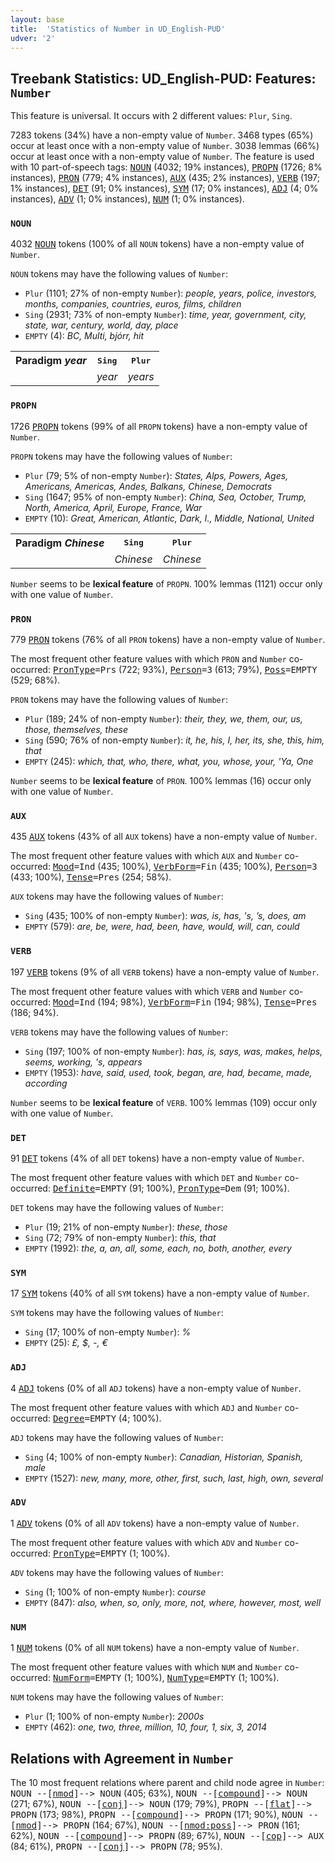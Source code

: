 ```yaml
---
layout: base
title:  'Statistics of Number in UD_English-PUD'
udver: '2'
---
```


## Treebank Statistics: UD_English-PUD: Features: `Number`

This feature is universal.
It occurs with 2 different values: `Plur`, `Sing`.

7283 tokens (34%) have a non-empty value of `Number`.
3468 types (65%) occur at least once with a non-empty value of `Number`.
3038 lemmas (66%) occur at least once with a non-empty value of `Number`.
The feature is used with 10 part-of-speech tags: <tt><a href="en_pud-pos-NOUN.html">NOUN</a></tt> (4032; 19% instances), <tt><a href="en_pud-pos-PROPN.html">PROPN</a></tt> (1726; 8% instances), <tt><a href="en_pud-pos-PRON.html">PRON</a></tt> (779; 4% instances), <tt><a href="en_pud-pos-AUX.html">AUX</a></tt> (435; 2% instances), <tt><a href="en_pud-pos-VERB.html">VERB</a></tt> (197; 1% instances), <tt><a href="en_pud-pos-DET.html">DET</a></tt> (91; 0% instances), <tt><a href="en_pud-pos-SYM.html">SYM</a></tt> (17; 0% instances), <tt><a href="en_pud-pos-ADJ.html">ADJ</a></tt> (4; 0% instances), <tt><a href="en_pud-pos-ADV.html">ADV</a></tt> (1; 0% instances), <tt><a href="en_pud-pos-NUM.html">NUM</a></tt> (1; 0% instances).

### `NOUN`

4032 <tt><a href="en_pud-pos-NOUN.html">NOUN</a></tt> tokens (100% of all `NOUN` tokens) have a non-empty value of `Number`.

`NOUN` tokens may have the following values of `Number`:

* `Plur` (1101; 27% of non-empty `Number`): <em>people, years, police, investors, months, companies, countries, euros, films, children</em>
* `Sing` (2931; 73% of non-empty `Number`): <em>time, year, government, city, state, war, century, world, day, place</em>
* `EMPTY` (4): <em>BC, Multi, bjórr, hit</em>

<table>
  <tr><th>Paradigm <i>year</i></th><th><tt>Sing</tt></th><th><tt>Plur</tt></th></tr>
  <tr><td><tt></tt></td><td><em>year</em></td><td><em>years</em></td></tr>
</table>

### `PROPN`

1726 <tt><a href="en_pud-pos-PROPN.html">PROPN</a></tt> tokens (99% of all `PROPN` tokens) have a non-empty value of `Number`.

`PROPN` tokens may have the following values of `Number`:

* `Plur` (79; 5% of non-empty `Number`): <em>States, Alps, Powers, Ages, Americans, Americas, Andes, Balkans, Chinese, Democrats</em>
* `Sing` (1647; 95% of non-empty `Number`): <em>China, Sea, October, Trump, North, America, April, Europe, France, War</em>
* `EMPTY` (10): <em>Great, American, Atlantic, Dark, I., Middle, National, United</em>

<table>
  <tr><th>Paradigm <i>Chinese</i></th><th><tt>Sing</tt></th><th><tt>Plur</tt></th></tr>
  <tr><td><tt></tt></td><td><em>Chinese</em></td><td><em>Chinese</em></td></tr>
</table>

`Number` seems to be **lexical feature** of `PROPN`. 100% lemmas (1121) occur only with one value of `Number`.

### `PRON`

779 <tt><a href="en_pud-pos-PRON.html">PRON</a></tt> tokens (76% of all `PRON` tokens) have a non-empty value of `Number`.

The most frequent other feature values with which `PRON` and `Number` co-occurred: <tt><a href="en_pud-feat-PronType.html">PronType</a></tt><tt>=Prs</tt> (722; 93%), <tt><a href="en_pud-feat-Person.html">Person</a></tt><tt>=3</tt> (613; 79%), <tt><a href="en_pud-feat-Poss.html">Poss</a></tt><tt>=EMPTY</tt> (529; 68%).

`PRON` tokens may have the following values of `Number`:

* `Plur` (189; 24% of non-empty `Number`): <em>their, they, we, them, our, us, those, themselves, these</em>
* `Sing` (590; 76% of non-empty `Number`): <em>it, he, his, I, her, its, she, this, him, that</em>
* `EMPTY` (245): <em>which, that, who, there, what, you, whose, your, 'Ya, One</em>

`Number` seems to be **lexical feature** of `PRON`. 100% lemmas (16) occur only with one value of `Number`.

### `AUX`

435 <tt><a href="en_pud-pos-AUX.html">AUX</a></tt> tokens (43% of all `AUX` tokens) have a non-empty value of `Number`.

The most frequent other feature values with which `AUX` and `Number` co-occurred: <tt><a href="en_pud-feat-Mood.html">Mood</a></tt><tt>=Ind</tt> (435; 100%), <tt><a href="en_pud-feat-VerbForm.html">VerbForm</a></tt><tt>=Fin</tt> (435; 100%), <tt><a href="en_pud-feat-Person.html">Person</a></tt><tt>=3</tt> (433; 100%), <tt><a href="en_pud-feat-Tense.html">Tense</a></tt><tt>=Pres</tt> (254; 58%).

`AUX` tokens may have the following values of `Number`:

* `Sing` (435; 100% of non-empty `Number`): <em>was, is, has, 's, ’s, does, am</em>
* `EMPTY` (579): <em>are, be, were, had, been, have, would, will, can, could</em>

### `VERB`

197 <tt><a href="en_pud-pos-VERB.html">VERB</a></tt> tokens (9% of all `VERB` tokens) have a non-empty value of `Number`.

The most frequent other feature values with which `VERB` and `Number` co-occurred: <tt><a href="en_pud-feat-Mood.html">Mood</a></tt><tt>=Ind</tt> (194; 98%), <tt><a href="en_pud-feat-VerbForm.html">VerbForm</a></tt><tt>=Fin</tt> (194; 98%), <tt><a href="en_pud-feat-Tense.html">Tense</a></tt><tt>=Pres</tt> (186; 94%).

`VERB` tokens may have the following values of `Number`:

* `Sing` (197; 100% of non-empty `Number`): <em>has, is, says, was, makes, helps, seems, working, 's, appears</em>
* `EMPTY` (1953): <em>have, said, used, took, began, are, had, became, made, according</em>

`Number` seems to be **lexical feature** of `VERB`. 100% lemmas (109) occur only with one value of `Number`.

### `DET`

91 <tt><a href="en_pud-pos-DET.html">DET</a></tt> tokens (4% of all `DET` tokens) have a non-empty value of `Number`.

The most frequent other feature values with which `DET` and `Number` co-occurred: <tt><a href="en_pud-feat-Definite.html">Definite</a></tt><tt>=EMPTY</tt> (91; 100%), <tt><a href="en_pud-feat-PronType.html">PronType</a></tt><tt>=Dem</tt> (91; 100%).

`DET` tokens may have the following values of `Number`:

* `Plur` (19; 21% of non-empty `Number`): <em>these, those</em>
* `Sing` (72; 79% of non-empty `Number`): <em>this, that</em>
* `EMPTY` (1992): <em>the, a, an, all, some, each, no, both, another, every</em>

### `SYM`

17 <tt><a href="en_pud-pos-SYM.html">SYM</a></tt> tokens (40% of all `SYM` tokens) have a non-empty value of `Number`.

`SYM` tokens may have the following values of `Number`:

* `Sing` (17; 100% of non-empty `Number`): <em>%</em>
* `EMPTY` (25): <em>£, $, -, €</em>

### `ADJ`

4 <tt><a href="en_pud-pos-ADJ.html">ADJ</a></tt> tokens (0% of all `ADJ` tokens) have a non-empty value of `Number`.

The most frequent other feature values with which `ADJ` and `Number` co-occurred: <tt><a href="en_pud-feat-Degree.html">Degree</a></tt><tt>=EMPTY</tt> (4; 100%).

`ADJ` tokens may have the following values of `Number`:

* `Sing` (4; 100% of non-empty `Number`): <em>Canadian, Historian, Spanish, male</em>
* `EMPTY` (1527): <em>new, many, more, other, first, such, last, high, own, several</em>

### `ADV`

1 <tt><a href="en_pud-pos-ADV.html">ADV</a></tt> tokens (0% of all `ADV` tokens) have a non-empty value of `Number`.

The most frequent other feature values with which `ADV` and `Number` co-occurred: <tt><a href="en_pud-feat-PronType.html">PronType</a></tt><tt>=EMPTY</tt> (1; 100%).

`ADV` tokens may have the following values of `Number`:

* `Sing` (1; 100% of non-empty `Number`): <em>course</em>
* `EMPTY` (847): <em>also, when, so, only, more, not, where, however, most, well</em>

### `NUM`

1 <tt><a href="en_pud-pos-NUM.html">NUM</a></tt> tokens (0% of all `NUM` tokens) have a non-empty value of `Number`.

The most frequent other feature values with which `NUM` and `Number` co-occurred: <tt><a href="en_pud-feat-NumForm.html">NumForm</a></tt><tt>=EMPTY</tt> (1; 100%), <tt><a href="en_pud-feat-NumType.html">NumType</a></tt><tt>=EMPTY</tt> (1; 100%).

`NUM` tokens may have the following values of `Number`:

* `Plur` (1; 100% of non-empty `Number`): <em>2000s</em>
* `EMPTY` (462): <em>one, two, three, million, 10, four, 1, six, 3, 2014</em>

## Relations with Agreement in `Number`

The 10 most frequent relations where parent and child node agree in `Number`:
<tt>NOUN --[<tt><a href="en_pud-dep-nmod.html">nmod</a></tt>]--> NOUN</tt> (405; 63%),
<tt>NOUN --[<tt><a href="en_pud-dep-compound.html">compound</a></tt>]--> NOUN</tt> (271; 67%),
<tt>NOUN --[<tt><a href="en_pud-dep-conj.html">conj</a></tt>]--> NOUN</tt> (179; 79%),
<tt>PROPN --[<tt><a href="en_pud-dep-flat.html">flat</a></tt>]--> PROPN</tt> (173; 98%),
<tt>PROPN --[<tt><a href="en_pud-dep-compound.html">compound</a></tt>]--> PROPN</tt> (171; 90%),
<tt>NOUN --[<tt><a href="en_pud-dep-nmod.html">nmod</a></tt>]--> PROPN</tt> (164; 67%),
<tt>NOUN --[<tt><a href="en_pud-dep-nmod-poss.html">nmod:poss</a></tt>]--> PRON</tt> (161; 62%),
<tt>NOUN --[<tt><a href="en_pud-dep-compound.html">compound</a></tt>]--> PROPN</tt> (89; 67%),
<tt>NOUN --[<tt><a href="en_pud-dep-cop.html">cop</a></tt>]--> AUX</tt> (84; 61%),
<tt>PROPN --[<tt><a href="en_pud-dep-conj.html">conj</a></tt>]--> PROPN</tt> (78; 95%).

